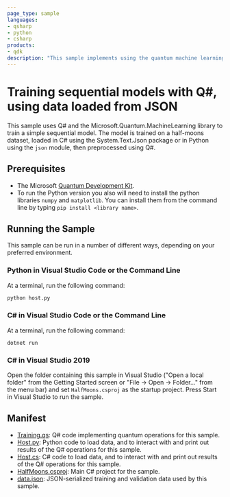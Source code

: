 ```yaml
---
page_type: sample
languages:
- qsharp
- python
- csharp
products:
- qdk
description: "This sample implements using the quantum machine learning library to train a sequential model on the half-moons dataset."
---
```


# Training sequential models with Q#, using data loaded from JSON

This sample uses Q# and the Microsoft.Quantum.MachineLearning library to train a simple sequential model.
The model is trained on a half-moons dataset, loaded in C# using the System.Text.Json package or in Python using the `json` module, then preprocessed using Q#.


## Prerequisites

- The Microsoft [Quantum Development Kit](https://docs.microsoft.com/quantum/install-guide/).
- To run the Python version you also will need to install the python libraries `numpy` and `matplotlib`. You can install them from the command line by typing `pip install <library name>`.

## Running the Sample

This sample can be run in a number of different ways, depending on your preferred environment.

### Python in Visual Studio Code or the Command Line ###

At a terminal, run the following command:

```bash
python host.py
```

### C# in Visual Studio Code or the Command Line

At a terminal, run the following command:

```dotnetcli
dotnet run
```

### C# in Visual Studio 2019

Open the folder containing this sample in Visual Studio ("Open a local folder" from the Getting Started screen or "File → Open → Folder..." from the menu bar) and set `HalfMoons.csproj` as the startup project.
Press Start in Visual Studio to run the sample. 

## Manifest

- [Training.qs](https://github.com/microsoft/Quantum/blob/master/samples/machine-learning/half-moons/Training.qs): Q# code implementing quantum operations for this sample.
- [Host.py](https://github.com/microsoft/Quantum/blob/master/samples/machine-learning/half-moons/host.py): Python code to load data, and to interact with and print out results of the Q# operations for this sample.
- [Host.cs](https://github.com/microsoft/Quantum/blob/master/samples/machine-learning/half-moons/Host.cs): C# code to load data, and to interact with and print out results of the Q# operations for this sample.
- [HalfMoons.csproj](https://github.com/microsoft/Quantum/blob/master/samples/machine-learning/half-moons/HalfMoons.csproj): Main C# project for the sample.
- [data.json](https://github.com/microsoft/Quantum/blob/master/samples/machine-learning/half-moons/data.json): JSON-serialized training and validation data used by this sample.
